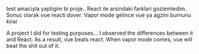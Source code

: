 test amaciyla yaptigim bi proje.. React ile arsindaki farklari gozlemledim. Sonuc olarak vue reacti dover. Vapor mode gelince vue ya agzini burnunu kirar

A project I did for testing purposes... I observed the differences between it and React. As a result, vue beats react. When vapor mode comes, vue will beat the shit out of it.
